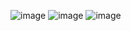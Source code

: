 ![image](https://github.com/harshita-lakhchaura/Codeforces_Practice/assets/96336647/60f6ed58-2b84-4803-9884-1ab038eebc81)
![image](https://github.com/harshita-lakhchaura/Codeforces_Practice/assets/96336647/24efc5d3-4cb5-4ab4-80d1-6e4b53cda35c)
![image](https://github.com/harshita-lakhchaura/Codeforces_Practice/assets/96336647/490ad49e-8ca5-436a-a2bd-c77691df2798)
